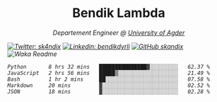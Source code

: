 <h1 align="center"> Bendik Lambda </h1>
<p align="center"><em>Departement Engineer @ <a href="http://www.uia.no">University of Agder</a></p>



[![Twitter: sk4ndix](https://img.shields.io/twitter/follow/sk4ndix?style=social)](https://twitter.com/sk4ndix)
[![Linkedin: bendikdyrli](https://img.shields.io/badge/-bendikdyrli-blue?style=flat-square&logo=Linkedin&logoColor=white&link=https://www.linkedin.com/in/bendikdyrli/)](https://www.linkedin.com/in/bendikdyrli/)
[![GitHub skandix](https://img.shields.io/github/followers/skandix?label=follow&style=social)](https://github.com/skandix)
![Waka Readme](https://github.com/skandix/skandix/workflows/Waka%20Readme/badge.svg)


<!--START_SECTION:waka-->
```text
Python       8 hrs 32 mins   ███████████████▓░░░░░░░░░   62.37 % 
JavaScript   2 hrs 56 mins   █████▒░░░░░░░░░░░░░░░░░░░   21.49 % 
Bash         1 hr 2 mins     ██░░░░░░░░░░░░░░░░░░░░░░░   07.58 % 
Markdown     20 mins         ▓░░░░░░░░░░░░░░░░░░░░░░░░   02.52 % 
JSON         18 mins         ▓░░░░░░░░░░░░░░░░░░░░░░░░   02.28 % 
```
<!--END_SECTION:waka-->

